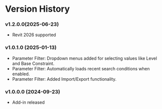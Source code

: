 # Version History

### v1.2.0.0(2025-06-23)&#x20;

* Revit 2026 supported

### v1.0.1.0 (2025-01-13)

* Parameter Filter: Dropdown menus added for selecting values like Level and Base Constraint.
* Parameter Filter: Automatically loads recent search conditions when enabled.
* Parameter Filter: Added Import/Export functionality.

### v1.0.0.0 (2024-09-23)

* Add-in released
